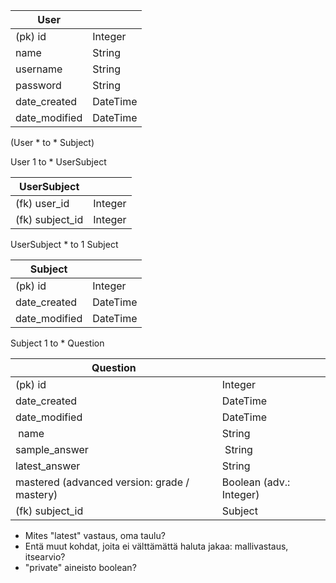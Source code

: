 | User |  |
| --- | --- |
| (pk) id | Integer |
| name | String|
| username | String |
| password | String |
| date_created | DateTime |
| date_modified | DateTime |

(User * to * Subject)

User 1 to * UserSubject 

| UserSubject |  |
| --- | --- |
| (fk) user_id | Integer |
| (fk) subject_id | Integer |

UserSubject * to 1 Subject

| Subject |  |
| --- | --- |
| (pk) id | Integer |
| date_created | DateTime |
| date_modified | DateTime |

Subject 1 to * Question

| Question |  |
| --- | --- |
| (pk) id | Integer |
| date_created | DateTime |
| date_modified | DateTime |
| name | String |
| sample_answer | String |
| latest_answer | String |
| mastered (advanced version: grade / mastery)| Boolean (adv.: Integer) |
| (fk) subject_id | Subject |

* Mites "latest" vastaus, oma taulu?
* Entä muut kohdat, joita ei välttämättä haluta jakaa: mallivastaus, itsearvio?
* "private" aineisto boolean?
